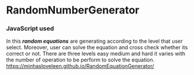# RandomNumberGenerator
### JavaScript used
In this ***random equations*** are generating according to the level that user select.
Moreover, user can solve the equation and cross check whether its correct or not.
There are three levels easy medium and hard it varies with the number of operation to be perform to solve the equation.
https://minhasloveleen.github.io/RandomEquationGenerator/

